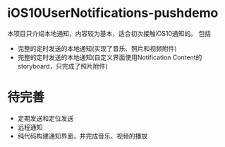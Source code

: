 # iOS10UserNotifications-pushdemo

本项目只介绍本地通知，内容较为基本，适合初次接触iOS10通知的。
包括
- 完整的定时发送的本地通知(实现了音乐、照片和视频附件)
- 完整的定时发送的本地通知(自定义界面使用Notification Content的storyboard，只完成了照片附件)

# 待完善
- 定期发送和定位发送
- 远程通知
- 纯代码构建通知界面，并完成音乐、视频的播放
